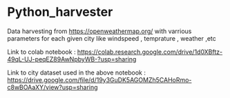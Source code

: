 # Python_harvester

Data harvesting from https://openweathermap.org/ with varrious parameters for each given city like windspeed , temprature , weather ,etc

Link to colab notebook : https://colab.research.google.com/drive/1d0XBftz-49qL-UJ-peqEZ89AwNpbyWB-?usp=sharing

Link to city dataset used in the above notebook : https://drive.google.com/file/d/19y3GuDK5AGOMZh5CAHoRmo-c8wBOAaXY/view?usp=sharing
